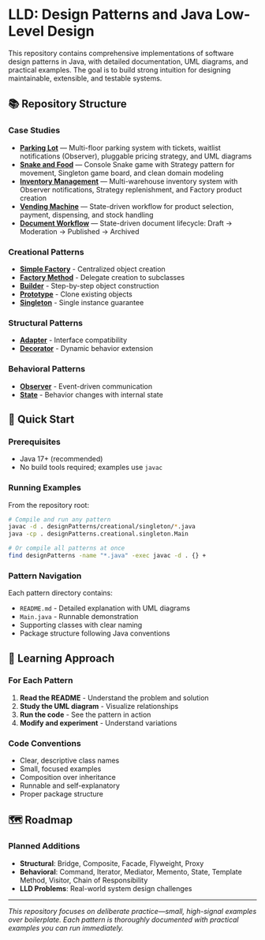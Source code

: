 # LLD: Design Patterns and Java Low-Level Design

This repository contains comprehensive implementations of software design patterns in Java, with detailed documentation, UML diagrams, and practical examples. The goal is to build strong intuition for designing maintainable, extensible, and testable systems.

## 📚 Repository Structure

### Case Studies
- **[Parking Lot](caseStudies/ParkingLot/README.md)** — Multi-floor parking system with tickets, waitlist notifications (Observer), pluggable pricing strategy, and UML diagrams
- **[Snake and Food](caseStudies/SnakeAndFood/README.md)** — Console Snake game with Strategy pattern for movement, Singleton game board, and clean domain modeling
- **[Inventory Management](caseStudies/InventoryManagementSystem/README.md)** — Multi-warehouse inventory system with Observer notifications, Strategy replenishment, and Factory product creation
 - **[Vending Machine](caseStudies/VendingMachine/README.md)** — State-driven workflow for product selection, payment, dispensing, and stock handling
 - **[Document Workflow](caseStudies/DocumentWorkflow/README.md)** — State-driven document lifecycle: Draft → Moderation → Published → Archived

### Creational Patterns
- **[Simple Factory](designPatterns/creational/simpleFactory/README.md)** - Centralized object creation
- **[Factory Method](designPatterns/creational/factory/README.md)** - Delegate creation to subclasses
- **[Builder](designPatterns/creational/builder/README.md)** - Step-by-step object construction
- **[Prototype](designPatterns/creational/prototype/README.md)** - Clone existing objects
- **[Singleton](designPatterns/creational/singleton/README.md)** - Single instance guarantee

### Structural Patterns
- **[Adapter](designPatterns/structural/adapter/README.md)** - Interface compatibility
- **[Decorator](designPatterns/structural/decorator/README.md)** - Dynamic behavior extension

### Behavioral Patterns
- **[Observer](designPatterns/behavioural/observer/README.md)** - Event-driven communication
- **[State](designPatterns/behavioural/state/README.md)** - Behavior changes with internal state

## 🚀 Quick Start

### Prerequisites
- Java 17+ (recommended)
- No build tools required; examples use `javac`

### Running Examples
From the repository root:

```bash
# Compile and run any pattern
javac -d . designPatterns/creational/singleton/*.java
java -cp . designPatterns.creational.singleton.Main

# Or compile all patterns at once
find designPatterns -name "*.java" -exec javac -d . {} +
```

### Pattern Navigation
Each pattern directory contains:
- `README.md` - Detailed explanation with UML diagrams
- `Main.java` - Runnable demonstration
- Supporting classes with clear naming
- Package structure following Java conventions

## 🎯 Learning Approach

### For Each Pattern
1. **Read the README** - Understand the problem and solution
2. **Study the UML diagram** - Visualize relationships
3. **Run the code** - See the pattern in action
4. **Modify and experiment** - Understand variations

### Code Conventions
- Clear, descriptive class names
- Small, focused examples
- Composition over inheritance
- Runnable and self-explanatory
- Proper package structure


## 🗺️ Roadmap

### Planned Additions
- **Structural**: Bridge, Composite, Facade, Flyweight, Proxy
- **Behavioral**: Command, Iterator, Mediator, Memento, State, Template Method, Visitor, Chain of Responsibility
- **LLD Problems**: Real-world system design challenges

---

*This repository focuses on deliberate practice—small, high-signal examples over boilerplate. Each pattern is thoroughly documented with practical examples you can run immediately.*